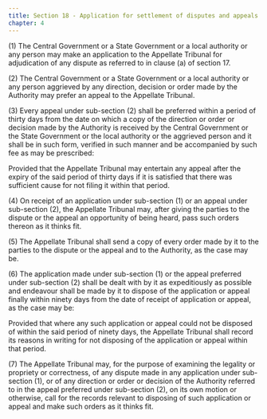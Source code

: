 ```yaml
---
title: Section 18 - Application for settlement of disputes and appeals to Appellate Tribunal
chapter: 4
---
```


(1) The Central Government or a State Government or a local authority or any person may make an application to the Appellate Tribunal for adjudication of any dispute as referred to in clause (a) of section 17.

(2) The Central Government or a State Government or a local authority or any person aggrieved by any direction, decision or order made by the Authority may prefer an appeal to the Appellate Tribunal.

(3) Every appeal under sub-section (2) shall be preferred within a period of thirty days from the date on which a copy of the direction or order or decision made by the Authority is received by the Central Government or the State Government or the local authority or the aggrieved person and it shall be in such form, verified in such manner and be accompanied by such fee as may be prescribed:

Provided that the Appellate Tribunal may entertain any appeal after the expiry of the said period of thirty days if it is satisfied that there was sufficient cause for not filing it within that period.

(4) On receipt of an application under sub-section (1) or an appeal under sub-section (2), the Appellate Tribunal may, after giving the parties to the dispute or the appeal an opportunity of being heard, pass such orders thereon as it thinks fit.

(5) The Appellate Tribunal shall send a copy of every order made by it to the parties to the dispute or the appeal and to the Authority, as the case may be.

(6) The application made under sub-section (1) or the appeal preferred under sub-section  (2) shall be dealt with by it as expeditiously as possible and endeavour shall be made by it to dispose of the application or appeal finally within ninety days from the date of receipt of application or appeal, as the case may be:

Provided that where any such application or appeal could not be disposed of within the said period of ninety days, the Appellate Tribunal shall record its reasons in writing for not disposing of the application or appeal within that period.

(7) The Appellate Tribunal may, for the purpose of examining the legality or propriety or correctness, of any dispute made in any application under sub-section (1), or of any direction or order or decision of the Authority referred to in the appeal preferred under sub-section (2), on its own motion or otherwise, call for the records relevant to disposing of such application or appeal and make such orders as it thinks fit.

